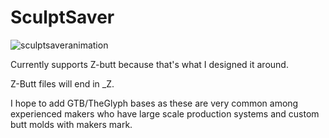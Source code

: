 # SculptSaver

![sculptsaveranimation](https://user-images.githubusercontent.com/6496688/212521969-13ba22a6-4ca5-4807-a16c-bccbe4180238.gif)

Currently supports Z-butt because that's what I designed it around.

Z-Butt files will end in \_Z.

I hope to add GTB/TheGlyph bases as these are very common among experienced makers who have large scale production systems and custom butt molds with makers mark.
